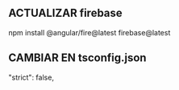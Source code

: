    ## ACTUALIZAR firebase 
   npm install @angular/fire@latest firebase@latest

   
   ## CAMBIAR EN tsconfig.json
   
   "strict": false,